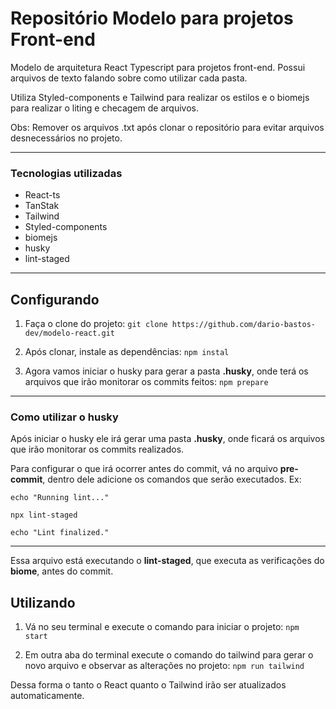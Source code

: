 # Repositório Modelo para projetos Front-end
Modelo de arquitetura React Typescript para projetos front-end. Possui arquivos de texto falando sobre como utilizar cada pasta.

Utiliza Styled-components e Tailwind para realizar os estilos e o biomejs para realizar o liting e checagem de arquivos.

Obs: Remover os arquivos .txt após clonar o repositório para evitar arquivos desnecessários no projeto.

---

### Tecnologias utilizadas
- React-ts
- TanStak
- Tailwind
- Styled-components
- biomejs
- husky
- lint-staged

---

## Configurando
1. Faça o clone do projeto:
```git clone https://github.com/dario-bastos-dev/modelo-react.git```

2. Após clonar, instale as dependências:
`` npm instal ``

3. Agora vamos iniciar o husky para gerar a pasta **.husky**, onde terá os arquivos que irão monitorar os commits feitos:
`` npm prepare ``

---

### Como utilizar o husky
Após iniciar o husky ele irá gerar uma pasta **.husky**, onde ficará os arquivos que irão monitorar os commits realizados.

Para configurar o que irá ocorrer antes do commit, vá no arquivo **pre-commit**, dentro dele adicione os comandos que serão executados. Ex:
```
echo "Running lint..."

npx lint-staged

echo "Lint finalized."

```
---

Essa arquivo está executando o **lint-staged**, que executa as verificações do **biome**, antes do commit.


## Utilizando
1. Vá no seu terminal e execute o comando para iniciar o projeto:
`` npm start ``

2. Em outra aba do terminal execute o comando do tailwind para gerar o novo arquivo e observar as alterações no projeto:
`` npm run tailwind ``

Dessa forma o tanto o React quanto o Tailwind irão ser atualizados automaticamente.